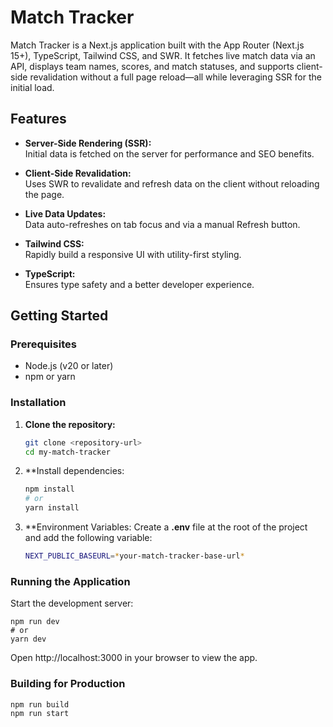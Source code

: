 # Match Tracker

Match Tracker is a Next.js application built with the App Router (Next.js 15+), TypeScript, Tailwind CSS, and SWR. It fetches live match data via an API, displays team names, scores, and match statuses, and supports client-side revalidation without a full page reload—all while leveraging SSR for the initial load.

## Features

- **Server-Side Rendering (SSR):**  
  Initial data is fetched on the server for performance and SEO benefits.
  
- **Client-Side Revalidation:**  
  Uses SWR to revalidate and refresh data on the client without reloading the page.
  
- **Live Data Updates:**  
  Data auto-refreshes on tab focus and via a manual Refresh button.
  
- **Tailwind CSS:**  
  Rapidly build a responsive UI with utility-first styling.
  
- **TypeScript:**  
  Ensures type safety and a better developer experience.

## Getting Started

### Prerequisites

- Node.js (v20 or later)
- npm or yarn

### Installation

1. **Clone the repository:**

   ```bash
   git clone <repository-url>
   cd my-match-tracker

2. **Install dependencies:
    ```bash
   npm install
   # or
   yarn install
   
3. **Environment Variables:
    Create a **.env** file at the root of the project and add the following variable:
    ```bash
   NEXT_PUBLIC_BASEURL=*your-match-tracker-base-url*
   
### Running the Application

Start the development server:
    
    npm run dev
    # or
    yarn dev
Open http://localhost:3000 in your browser to view the app.

### Building for Production
```bash
npm run build
npm run start


